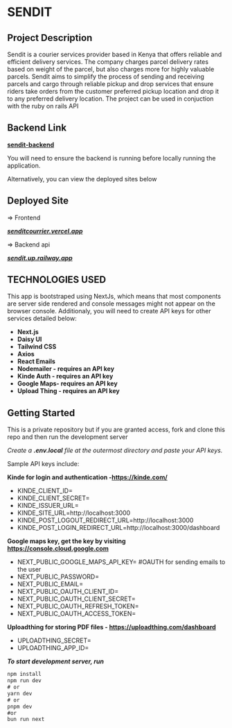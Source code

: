 # SENDIT

## Project Description
Sendit is a courier services provider based in Kenya that offers reliable and efficient delivery services. The company charges parcel delivery rates based on weight of the parcel, but also charges more for highly valuable parcels. Sendit aims to simplify the process of sending and receiving parcels and cargo through reliable pickup and drop services that ensure riders take orders from the customer preferred pickup location and drop it to any preferred delivery location. The project can be used in conjuction with the ruby on rails API 

## Backend Link

**[sendit-backend](https://github.com/Donvine254/sendit-backend)** 

You will need to ensure the backend is running before locally running the application. 

Alternatively, you can view the deployed sites below
## Deployed Site
=> Frontend 

***[senditcourrier.vercel.app](https://senditcourrier.vercel.app)***

=> Backend api

***[sendit.up.railway.app](https://sendit.up.railway.app)*** 

## TECHNOLOGIES USED
This app is bootstraped using NextJs, which means that most components are server side rendered and console messages might not appear on the browser console. Additionaly, you will need to create API keys for other services detailed below:
* **Next.js**
* **Daisy UI**
* **Tailwind CSS**
* **Axios**
* **React Emails**
* **Nodemailer - requires an API key**
* **Kinde Auth - requires an API key**
* **Google Maps- requires an API key**
* **Upload Thing - requires an API key**
## Getting Started
This is a private repository but if you are granted access, fork and clone this repo and then run the development server

*Create a **.env.local** file at the outermost directory and paste your API keys.* 

Sample API keys include:

**Kinde for login and authentication -https://kinde.com/**
* KINDE_CLIENT_ID=
* KINDE_CLIENT_SECRET=
* KINDE_ISSUER_URL=
* KINDE_SITE_URL=http://localhost:3000
* KINDE_POST_LOGOUT_REDIRECT_URL=http://localhost:3000
* KINDE_POST_LOGIN_REDIRECT_URL=http://localhost:3000/dashboard 

**Google maps key, get the key by visiting https://console.cloud.google.com**
* NEXT_PUBLIC_GOOGLE_MAPS_API_KEY=
#OAUTH for sending emails to the user
* NEXT_PUBLIC_PASSWORD=
* NEXT_PUBLIC_EMAIL=
* NEXT_PUBLIC_OAUTH_CLIENT_ID=
* NEXT_PUBLIC_OAUTH_CLIENT_SECRET=
* NEXT_PUBLIC_OAUTH_REFRESH_TOKEN=
* NEXT_PUBLIC_OAUTH_ACCESS_TOKEN=

**Uploadthing for storing PDF files - https://uploadthing.com/dashboard**
* UPLOADTHING_SECRET=
* UPLOADTHING_APP_ID=

***To start development server, run***
```js
npm install
npm run dev
# or
yarn dev
# or
pnpm dev
#or 
bun run next
```

